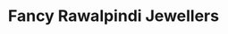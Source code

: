 ---
title: "Fancy Rawalpindi Jewellers"
url: /new-delhi/fancy-rawalpindi-jewellers/
shop: jewelry
---